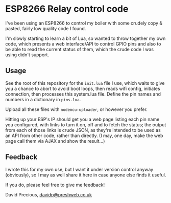 # ESP8266 Relay control code

I've been using an ESP8266 to control my boiler with some crudely copy & pasted,
fairly low quality code I found.

I'm slowly starting to learn a bit of Lua, so wanted to throw together my own
code, which presents a web interface/API to control GPIO pins and also to be
able to read the current status of them, which the crude code I was using didn't
support.

## Usage

See the root of this repository for the `init.lua` file I use, which waits to
give you a chance to abort to avoid boot loops, then reads wifi config,
initiates connection, then processes this system.lua file.  Define the pin names
and numbers in a dictionary in `pins.lua`.

Upload all these files with `nodemcu-uploader`, or however you prefer.

Hitting up your ESP's IP should get you a web page listing each pin name you
configured, with links to turn it on, off and to fetch the status; the output
from each of those links is crude JSON, as they're intended to be used as an API
from other code, rather than directly.  (I may, one day, make the web page call
them via AJAX and show the result...)

## Feedback

I wrote this for my own use, but I want it under version control anyway
(obviously), so I may as well share it here in case anyone else finds it useful.

If you do, please feel free to give me feedback!

David Precious, davidp@preshweb.co.uk

